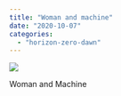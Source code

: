 ```yaml
---
title: "Woman and machine"
date: "2020-10-07"
categories: 
  - "horizon-zero-dawn"
---
```


[![](images/Woman-and-beast-scaled-1.jpg)](http://davidpeach.co.uk/wp-content/uploads/2020/10/Woman-and-beast-scaled-1.jpg)

Woman and Machine
